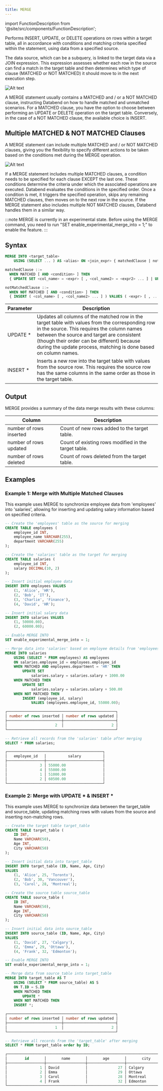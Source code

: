 ```yaml
---
title: MERGE
---
```

import FunctionDescription from '@site/src/components/FunctionDescription';

<FunctionDescription description="Introduced or updated: v1.2.241"/>

Performs INSERT, UPDATE, or DELETE operations on rows within a target table, all in accordance with conditions and matching criteria specified within the statement, using data from a specified source.

The data source, which can be a subquery, is linked to the target data via a JOIN expression. This expression assesses whether each row in the source can find a match in the target table and then determines which type of clause (MATCHED or NOT MATCHED) it should move to in the next execution step.

![Alt text](@site/docs/public/img/sql/merge-into-single-clause.jpeg)

A MERGE statement usually contains a MATCHED and / or a NOT MATCHED clause, instructing Databend on how to handle matched and unmatched scenarios. For a MATCHED clause, you have the option to choose between performing an UPDATE or DELETE operation on the target table. Conversely, in the case of a NOT MATCHED clause, the available choice is INSERT.

## Multiple MATCHED & NOT MATCHED Clauses

A MERGE statement can include multiple MATCHED and / or NOT MATCHED clauses, giving you the flexibility to specify different actions to be taken based on the conditions met during the MERGE operation.

![Alt text](@site/docs/public/img/sql/merge-into-multi-clause.jpeg)

If a MERGE statement includes multiple MATCHED clauses, a condition needs to be specified for each clause EXCEPT the last one. These conditions determine the criteria under which the associated operations are executed. Databend evaluates the conditions in the specified order. Once a condition is met, it triggers the specified operation, skips any remaining MATCHED clauses, then moves on to the next row in the source. If the MERGE statement also includes multiple NOT MATCHED clauses, Databend handles them in a similar way.

:::note
MERGE is currently in an experimental state. Before using the MERGE command, you need to run "SET enable_experimental_merge_into = 1;" to enable the feature.
:::

## Syntax

```sql
MERGE INTO <target_table> 
    USING (SELECT ... ) AS <alias> ON <join_expr> { matchedClause | notMatchedClause } [ ... ]

matchedClause ::=
  WHEN MATCHED [ AND <condition> ] THEN 
  { UPDATE SET <col_name> = <expr> [ , <col_name2> = <expr2> ... ] | UPDATE * | DELETE } 

notMatchedClause ::=
  WHEN NOT MATCHED [ AND <condition> ] THEN 
  { INSERT ( <col_name> [ , <col_name2> ... ] ) VALUES ( <expr> [ , ... ] ) | INSERT * }
```

| Parameter | Description                                                                                                                                                                                                                                                                                                   |
|-----------|---------------------------------------------------------------------------------------------------------------------------------------------------------------------------------------------------------------------------------------------------------------------------------------------------------------|
| UPDATE *  | Updates all columns of the matched row in the target table with values from the corresponding row in the source. This requires the column names between the source and target are consistent (though their order can be different) because during the update process, matching is done based on column names. |
| INSERT *  | Inserts a new row into the target table with values from the source row. This requires the source row has the same columns in the same order as those in the target table.                                                                                                                                    |

## Output

MERGE provides a summary of the data merge results with these columns:

| Column                   | Description                                           |
| -------------------------| ----------------------------------------------------- |
| number of rows inserted  | Count of new rows added to the target table.          |
| number of rows updated   | Count of existing rows modified in the target table.  |
| number of rows deleted   | Count of rows deleted from the target table.          |

## Examples

### Example 1: Merge with Multiple Matched Clauses

This example uses MERGE to synchronize employee data from 'employees' into 'salaries', allowing for inserting and updating salary information based on specified criteria.

```sql
-- Create the 'employees' table as the source for merging
CREATE TABLE employees (
    employee_id INT,
    employee_name VARCHAR(255),
    department VARCHAR(255)
);

-- Create the 'salaries' table as the target for merging
CREATE TABLE salaries (
    employee_id INT,
    salary DECIMAL(10, 2)
);

-- Insert initial employee data
INSERT INTO employees VALUES
    (1, 'Alice', 'HR'),
    (2, 'Bob', 'IT'),
    (3, 'Charlie', 'Finance'),
    (4, 'David', 'HR');

-- Insert initial salary data
INSERT INTO salaries VALUES
    (1, 50000.00),
    (2, 60000.00);

-- Enable MERGE INTO
SET enable_experimental_merge_into = 1;

-- Merge data into 'salaries' based on employee details from 'employees'
MERGE INTO salaries
    USING (SELECT * FROM employees) AS employees
    ON salaries.employee_id = employees.employee_id
    WHEN MATCHED AND employees.department = 'HR' THEN
        UPDATE SET
            salaries.salary = salaries.salary + 1000.00
    WHEN MATCHED THEN
        UPDATE SET
            salaries.salary = salaries.salary + 500.00
    WHEN NOT MATCHED THEN
        INSERT (employee_id, salary)
            VALUES (employees.employee_id, 55000.00);

┌──────────────────────────────────────────────────┐
│ number of rows inserted │ number of rows updated │
├─────────────────────────┼────────────────────────┤
│                      2  │                      2 │
└──────────────────────────────────────────────────┘

-- Retrieve all records from the 'salaries' table after merging
SELECT * FROM salaries;

┌────────────────────────────────────────────┐
│   employee_id   │          salary          │
├─────────────────┼──────────────────────────┤
│               3 │ 55000.00                 │
│               4 │ 55000.00                 │
│               1 │ 51000.00                 │
│               2 │ 60500.00                 │
└────────────────────────────────────────────┘
```

### Example 2: Merge with UPDATE \* & INSERT \*

This example uses MERGE to synchronize data between the target_table and source_table, updating matching rows with values from the source and inserting non-matching rows.

```sql
-- Create the target table target_table
CREATE TABLE target_table (
    ID INT,
    Name VARCHAR(50),
    Age INT,
    City VARCHAR(50)
);

-- Insert initial data into target_table
INSERT INTO target_table (ID, Name, Age, City)
VALUES
    (1, 'Alice', 25, 'Toronto'),
    (2, 'Bob', 30, 'Vancouver'),
    (3, 'Carol', 28, 'Montreal');

-- Create the source table source_table
CREATE TABLE source_table (
    ID INT,
    Name VARCHAR(50),
    Age INT,
    City VARCHAR(50)
);

-- Insert initial data into source_table
INSERT INTO source_table (ID, Name, Age, City)
VALUES
    (1, 'David', 27, 'Calgary'),
    (2, 'Emma', 29, 'Ottawa'),
    (4, 'Frank', 32, 'Edmonton');

-- Enable MERGE INTO
SET enable_experimental_merge_into = 1;

-- Merge data from source_table into target_table
MERGE INTO target_table AS T
    USING (SELECT * FROM source_table) AS S
    ON T.ID = S.ID
    WHEN MATCHED THEN
        UPDATE *
    WHEN NOT MATCHED THEN
    INSERT *;

┌──────────────────────────────────────────────────┐
│ number of rows inserted │ number of rows updated │
├─────────────────────────┼────────────────────────┤
│                      1  │                      2 │
└──────────────────────────────────────────────────┘

-- Retrieve all records from the 'target_table' after merging
SELECT * FROM target_table order by ID;

┌─────────────────────────────────────────────────────────────────────────┐
│        id       │       name       │       age       │       city       │
├─────────────────┼──────────────────┼─────────────────┼──────────────────┤
│               1 │ David            │              27 │ Calgary          │
│               2 │ Emma             │              29 │ Ottawa           │
│               3 │ Carol            │              28 │ Montreal         │
│               4 │ Frank            │              32 │ Edmonton         │
└─────────────────────────────────────────────────────────────────────────┘
```